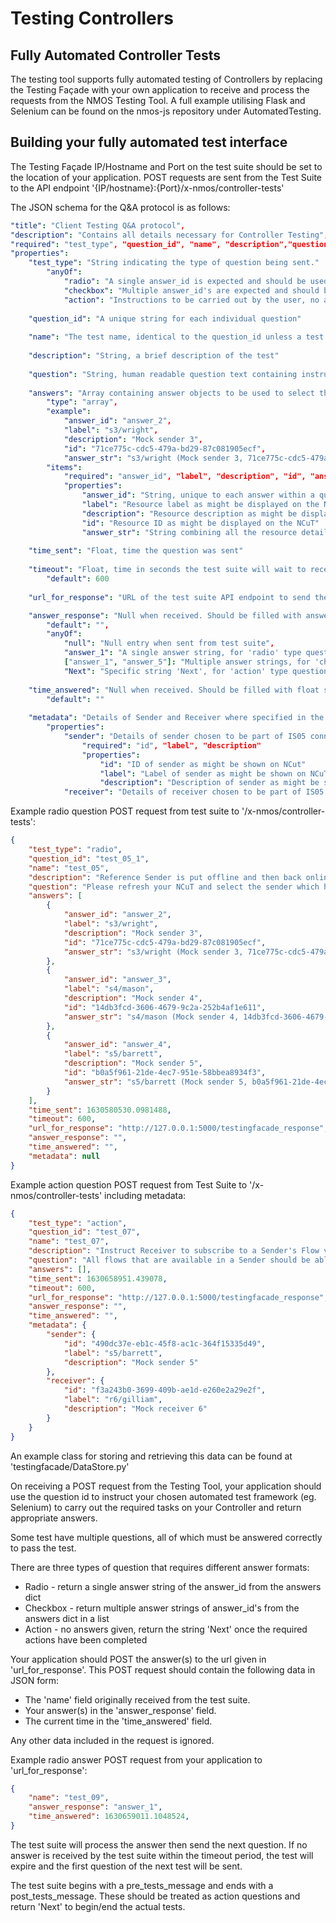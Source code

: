# Testing Controllers

## Fully Automated Controller Tests

The testing tool supports fully automated testing of Controllers by replacing the Testing Façade with your own application to receive and process the requests from the NMOS Testing Tool. A full example utilising Flask and Selenium can be found on the nmos-js repository under AutomatedTesting. 

## Building your fully automated test interface

The Testing Façade IP/Hostname and Port on the test suite should be set to the location of your application.
POST requests are sent from the Test Suite to the API endpoint '{IP/hostname}:{Port}/x-nmos/controller-tests' 

The JSON schema for the Q&A protocol is as follows:

```yaml
"title": "Client Testing Q&A protocol",
"description": "Contains all details necessary for Controller Testing",
"required": "test_type", "question_id", "name", "description","question", "answers", "time_sent", "timeout", "url_for_response", "answer_response", "time_answered", "metadata"
"properties": 
    "test_type": "String indicating the type of question being sent."
        "anyOf": 
            "radio": "A single answer_id is expected and should be used to return a string" 
            "checkbox": "Multiple answer_id's are expected and should be used to return a list of strings"
            "action": "Instructions to be carried out by the user, no answer to return"
    
    "question_id": "A unique string for each individual question"
    
    "name": "The test name, identical to the question_id unless a test contains multiple questions"
    
    "description": "String, a brief description of the test"
    
    "question": "String, human readable question text containing instructions to carry out the test"
    
    "answers": "Array containing answer objects to be used to select the correct answer_id to be returned.",
        "type": "array",
        "example":
            "answer_id": "answer_2",
            "label": "s3/wright",
            "description": "Mock sender 3",
            "id": "71ce775c-cdc5-479a-bd29-87c081905ecf",
            "answer_str": "s3/wright (Mock sender 3, 71ce775c-cdc5-479a-bd29-87c081905ecf)"
        "items": 
            "required": "answer_id", "label", "description", "id", "answer_str"
            "properties": 
                "answer_id": "String, unique to each answer within a question. This is the value to be returned for validation."
                "label": "Resource label as might be displayed on the NCuT"
                "description": "Resource description as might be displayed on the NCuT"
                "id": "Resource ID as might be displayed on the NCuT"
                "answer_str": "String combining all the resource details for display on the testing facade"
    
    "time_sent": "Float, time the question was sent"
    
    "timeout": "Float, time in seconds the test suite will wait to receive an answer to a particular question",
        "default": 600
    
    "url_for_response": "URL of the test suite API endpoint to send the POST request with answers",

    "answer_response": "Null when received. Should be filled with answer_ids or 'Next' according to question type when POSTed back to url_for_response",
        "default": "",
        "anyOf":   
            "null": "Null entry when sent from test suite",
            "answer_1": "A single answer string, for 'radio' type questions",
            ["answer_1", "answer_5"]: "Multiple answer strings, for 'checkbox' type questions",
            "Next": "Specific string 'Next', for 'action' type questions"
                
    "time_answered": "Null when received. Should be filled with float string of time answered when returned",
        "default": ""
    
    "metadata": "Details of Sender and Receiver where specified in the question text for IS05 tests",
        "properties": 
            "sender": "Details of sender chosen to be part of IS05 connection management test",
                "required": "id", "label", "description"
                "properties": 
                    "id": "ID of sender as might be shown on NCut"
                    "label": "Label of sender as might be shown on NCuT"
                    "description": "Description of sender as might be shown on NCuT"
            "receiver": "Details of receiver chosen to be part of IS05 connection management test. Same properties as sender"
```

Example radio question POST request from test suite to '/x-nmos/controller-tests':

```json
{
    "test_type": "radio",
    "question_id": "test_05_1",
    "name": "test_05",
    "description": "Reference Sender is put offline and then back online",
    "question": "Please refresh your NCuT and select the sender which has been put 'offline'",
    "answers": [
        {
            "answer_id": "answer_2",
            "label": "s3/wright",
            "description": "Mock sender 3",
            "id": "71ce775c-cdc5-479a-bd29-87c081905ecf",
            "answer_str": "s3/wright (Mock sender 3, 71ce775c-cdc5-479a-bd29-87c081905ecf)"
        },
        {
            "answer_id": "answer_3",
            "label": "s4/mason",
            "description": "Mock sender 4",
            "id": "14db3fcd-3606-4679-9c2a-252b4af1e611",
            "answer_str": "s4/mason (Mock sender 4, 14db3fcd-3606-4679-9c2a-252b4af1e611)"
        },
        {
            "answer_id": "answer_4",
            "label": "s5/barrett",
            "description": "Mock sender 5",
            "id": "b0a5f961-21de-4ec7-951e-58bbea8934f3",
            "answer_str": "s5/barrett (Mock sender 5, b0a5f961-21de-4ec7-951e-58bbea8934f3)"
        }
    ],
    "time_sent": 1630580530.0981488,
    "timeout": 600,
    "url_for_response": "http://127.0.0.1:5000/testingfacade_response",
    "answer_response": "",
    "time_answered": "",
    "metadata": null
}
```

Example action question POST request from Test Suite to '/x-nmos/controller-tests' including metadata:

```json
{
    "test_type": "action",
    "question_id": "test_07",
    "name": "test_07",
    "description": "Instruct Receiver to subscribe to a Sender's Flow via IS-05",
    "question": "All flows that are available in a Sender should be able to be connected to a Receiver. Use the NCuT to perform an 'immediate' activation between sender: s5/barrett (Mock sender 5, 490dc37e-eb1c-45f8-ac1c-364f15335d49) and receiver:r6/gilliam (Mock receiver 6, f3a243b0-3699-409b-ae1d-e260e2a29e2f) Click the 'Next' button once the connection is active.",
    "answers": [],
    "time_sent": 1630658951.439078,
    "timeout": 600,
    "url_for_response": "http://127.0.0.1:5000/testingfacade_response",
    "answer_response": "",
    "time_answered": "",
    "metadata": {
        "sender": {
            "id": "490dc37e-eb1c-45f8-ac1c-364f15335d49",
            "label": "s5/barrett",
            "description": "Mock sender 5"
        },
        "receiver": {
            "id": "f3a243b0-3699-409b-ae1d-e260e2a29e2f",
            "label": "r6/gilliam",
            "description": "Mock receiver 6"
        }
    }
}
```

An example class for storing and retrieving this data can be found at 'testingfacade/DataStore.py'

On receiving a POST request from the Testing Tool, your application should use the question id to instruct your chosen automated test framework (eg. Selenium) to carry out the required tasks on your Controller and return appropriate answers.

Some test have multiple questions, all of which must be answered correctly to pass the test. 

There are three types of question that requires different answer formats:
- Radio - return a single answer string of the answer_id from the answers dict
- Checkbox - return multiple answer strings of answer_id's from the answers dict in a list
- Action - no answers given, return the string 'Next' once the required actions have been completed

Your application should POST the answer(s) to the url given in 'url_for_response'. This POST request should contain the following data in JSON form: 
- The 'name' field originally received from the test suite.
- Your answer(s) in the 'answer_response' field. 
- The current time in the 'time_answered' field.  

Any other data included in the request is ignored.

Example radio answer POST request from your application to 'url_for_response':

```json
{
    "name": "test_09",
    "answer_response": "answer_1",
    "time_answered": 1630659011.1048524,
}
```

The test suite will process the answer then send the next question. If no answer is received by the test suite within the timeout period, the test will expire and the first question of the next test will be sent.

The test suite begins with a pre_tests_message and ends with a post_tests_message. These should be treated as action questions and return 'Next' to begin/end the actual tests.
